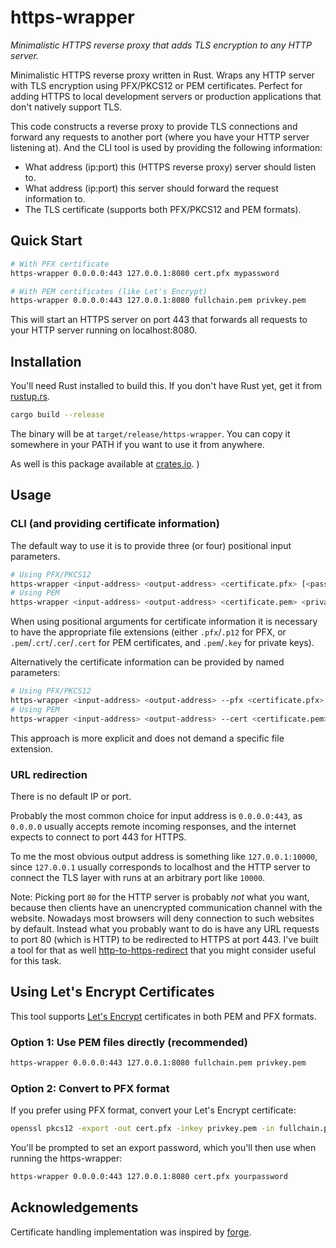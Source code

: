 # https-wrapper

_Minimalistic HTTPS reverse proxy that adds TLS encryption to any HTTP server._

Minimalistic HTTPS reverse proxy written in Rust. Wraps any HTTP server with TLS encryption using PFX/PKCS12 or PEM certificates. Perfect for adding HTTPS to local development servers or production applications that don't natively support TLS.

This code constructs a reverse proxy to provide TLS connections and forward any requests to another port (where you have your HTTP server listening at). And the CLI tool is used by providing the following information:
- What address (ip:port) this (HTTPS reverse proxy) server should listen to.
- What address (ip:port) this server should forward the request information to.
- The TLS certificate (supports both PFX/PKCS12 and PEM formats).

<!-- [https server (ip:port + certificate)] -> [http server (ip:port)] -->

## Quick Start

```bash
# With PFX certificate
https-wrapper 0.0.0.0:443 127.0.0.1:8080 cert.pfx mypassword

# With PEM certificates (like Let's Encrypt)
https-wrapper 0.0.0.0:443 127.0.0.1:8080 fullchain.pem privkey.pem
```

This will start an HTTPS server on port 443 that forwards all requests to your HTTP server running on localhost:8080.

## Installation

You'll need Rust installed to build this. If you don't have Rust yet, get it from [rustup.rs](https://rustup.rs/).

```bash
cargo build --release
```

The binary will be at `target/release/https-wrapper`. You can copy it somewhere in your PATH if you want to use it from anywhere.

As well is this package available at [crates.io](https://crates.io/crates/https-wrapper).
)

## Usage

### CLI (and providing certificate information)
The default way to use it is to provide three (or four) positional input parameters.
```bash
# Using PFX/PKCS12
https-wrapper <input-address> <output-address> <certificate.pfx> [<password>]
# Using PEM
https-wrapper <input-address> <output-address> <certificate.pem> <private-key.pem>
```
When using positional arguments for certificate information it is necessary to have the appropriate file extensions (either `.pfx`/`.p12` for PFX, or `.pem`/`.crt`/`.cer`/`.cert` for PEM certificates, and `.pem`/`.key` for private keys).

Alternatively the certificate information can be provided by named parameters:
```bash
# Using PFX/PKCS12
https-wrapper <input-address> <output-address> --pfx <certificate.pfx> [--password <password>]
# Using PEM
https-wrapper <input-address> <output-address> --cert <certificate.pem> --key <private-key.pem>
```
This approach is more explicit and does not demand a specific file extension.

### URL redirection
There is no default IP or port.

Probably the most common choice for input address is `0.0.0.0:443`, as `0.0.0.0` usually accepts remote incoming responses, and the internet expects to connect to port 443 for HTTPS.

To me the most obvious output address is something like `127.0.0.1:10000`, since `127.0.0.1` usually corresponds to localhost and the HTTP server to connect the TLS layer with runs at an arbitrary port like `10000`. 

Note: Picking port `80` for the HTTP server is probably _not_ what you want, because then clients have an unencrypted communication channel with the website. Nowadays most browsers will deny connection to such websites by default. Instead what you probably want to do is have any URL requests to port 80 (which is HTTP) to be redirected to HTTPS at port 443. I've built a tool for that as well [http-to-https-redirect](https://github.com/jvtubergen/http-to-https-redirect) that you might consider useful for this task.

## Using Let's Encrypt Certificates

This tool supports [Let's Encrypt](https://letsencrypt.org/) certificates in both PEM and PFX formats.

### Option 1: Use PEM files directly (recommended)
```bash
https-wrapper 0.0.0.0:443 127.0.0.1:8080 fullchain.pem privkey.pem
```

### Option 2: Convert to PFX format
If you prefer using PFX format, convert your Let's Encrypt certificate:

```bash
openssl pkcs12 -export -out cert.pfx -inkey privkey.pem -in fullchain.pem
```

You'll be prompted to set an export password, which you'll then use when running the https-wrapper:

```bash
https-wrapper 0.0.0.0:443 127.0.0.1:8080 cert.pfx yourpassword
```

## Acknowledgements

Certificate handling implementation was inspired by [forge](https://github.com/nhudson/forge).